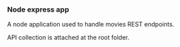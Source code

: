 ### Node express app

A node application used to handle movies REST endpoints.

API collection is attached at the root folder.


